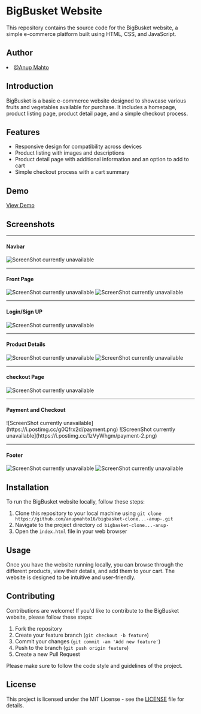 # BigBusket Website

This repository contains the source code for the BigBusket website, a simple e-commerce platform built using HTML, CSS, and JavaScript.

 <h2>Author</h2>
  <li><a href="https://github.com/anupmahto16">@Anup Mahto</a></li>

## Introduction

BigBusket is a basic e-commerce website designed to showcase various fruits and vegetables available for purchase. It includes a homepage, product listing page, product detail page, and a simple checkout process.

## Features

- Responsive design for compatibility across devices
- Product listing with images and descriptions
- Product detail page with additional information and an option to add to cart
- Simple checkout process with a cart summary

## Demo
[View Demo](https://bigbasket-anup-clone.netlify.app/)

## Screenshots
  <hr>
  <h4>Navbar</h4>
  
   ![ScreenShot currently unavailable](https://i.postimg.cc/j21BDsyp/navbar.png)
  <hr>
  <h4>Front Page</h4>
  
 ![ScreenShot currently unavailable](https://i.postimg.cc/SRC2BS7y/main.png)
 ![ScreenShot currently unavailable](https://i.postimg.cc/mgXD61fY/main-body.png)
 <hr>
 <h4>Login/Sign UP</h4>
  
  ![ScreenShot currently unavailable](https://i.postimg.cc/BZBJVP2j/signup-login.png)
  
  <hr>
  <h4>Product Details</h4>
  
   ![ScreenShot currently unavailable](https://i.postimg.cc/7Y9GkCgQ/pro.png)
   ![ScreenShot currently unavailable](https://i.postimg.cc/gkLzMngZ/prod.png)
   
  <hr>
  <h4>checkout Page</h4> 
  
  ![ScreenShot currently unavailable](https://i.postimg.cc/0Nz0rgxm/checkout.png)
  <hr>
  <h4>Payment and Checkout</h4>
 ![ScreenShot currently unavailable](https://i.postimg.cc/g0Qfrx2d/payment.png)
 ![ScreenShot currently unavailable](https://i.postimg.cc/1zVyWhgm/payment-2.png)
 <hr>
  <h4>Footer</h4>
  
 ![ScreenShot currently unavailable](https://i.postimg.cc/3Ry0Q1J3/footer-se.png)
 ![ScreenShot currently unavailable](https://i.postimg.cc/FsPv04Vn/footer.png)



## Installation

To run the BigBusket website locally, follow these steps:

1. Clone this repository to your local machine using `git clone https://github.com/anupmahto16/bigbasket-clone...-anup-.git`
2. Navigate to the project directory `cd bigbasket-clone...-anup-`
3. Open the `index.html` file in your web browser

## Usage

Once you have the website running locally, you can browse through the different products, view their details, and add them to your cart. The website is designed to be intuitive and user-friendly.

## Contributing

Contributions are welcome! If you'd like to contribute to the BigBusket website, please follow these steps:

1. Fork the repository
2. Create your feature branch (`git checkout -b feature`)
3. Commit your changes (`git commit -am 'Add new feature'`)
4. Push to the branch (`git push origin feature`)
5. Create a new Pull Request

Please make sure to follow the code style and guidelines of the project.

## License

This project is licensed under the MIT License - see the [LICENSE](LICENSE) file for details.

